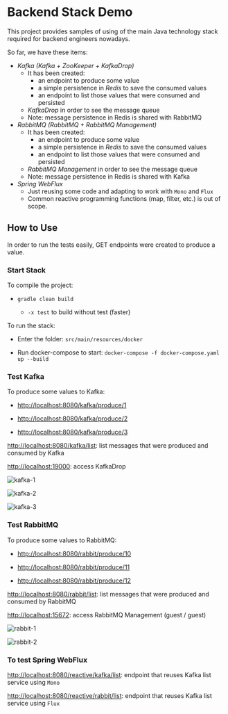 # Backend Stack Demo

This project provides samples of using of the main Java technology stack required for backend engineers nowadays.

So far, we have these items:

* *Kafka (Kafka + ZooKeeper + KafkaDrop)*
    * It has been created:
        * an endpoint to produce some value
        * a simple persistence in *Redis* to save the consumed values
        * an endpoint to list those values that were consumed and persisted
    * *KafkaDrop* in order to see the message queue
    * Note: message persistence in Redis is shared with RabbitMQ
* *RabbitMQ (RabbitMQ + RabbitMQ Management)*
    * It has been created:
        * an endpoint to produce some value
        * a simple persistence in *Redis* to save the consumed values
        * an endpoint to list those values that were consumed and persisted
    * *RabbitMQ Management* in order to see the message queue
  * Note: message persistence in Redis is shared with Kafka
* *Spring WebFlux*
    * Just reusing some code and adapting to work with ```Mono``` and ```Flux```
    * Common reactive programming functions (map, filter, etc.) is out of scope.

## How to Use
In order to run the tests easily, GET endpoints were created to produce a value.

### Start Stack

To compile the project:

* ```gradle clean build```

    * ```-x test``` to build without test (faster)


To run the stack:

* Enter the folder: ```src/main/resources/docker```

* Run docker-compose to start: ```docker-compose -f docker-compose.yaml up --build```

### Test Kafka

To produce some values to Kafka:

* [http://localhost:8080/kafka/produce/1](http://localhost:8080/kafka/produce/1)

* [http://localhost:8080/kafka/produce/2](http://localhost:8080/kafka/produce/2)

* [http://localhost:8080/kafka/produce/3](http://localhost:8080/kafka/produce/3)

[http://localhost:8080/kafka/list](http://localhost:8080/kafka/list): list messages that were produced and consumed by Kafka

[http://localhost:19000](http://localhost:19000): access KafkaDrop

![kafka-1](https://i.imgur.com/HZ96xjz.png)

![kafka-2](https://i.imgur.com/9z5fAeX.png)

![kafka-3](https://i.imgur.com/H7FDYsB.png)


### Test RabbitMQ

To produce some values to RabbitMQ:

* [http://localhost:8080/rabbit/produce/10](http://localhost:8080/rabbit/produce/10)

* [http://localhost:8080/rabbit/produce/11](http://localhost:8080/rabbit/produce/11)

* [http://localhost:8080/rabbit/produce/12](http://localhost:8080/rabbit/produce/12)

[http://localhost:8080/rabbit/list](http://localhost:8080/rabbit/list): list messages that were produced and consumed by RabbitMQ

[http://localhost:15672](http://localhost:15672): access RabbitMQ Management (guest / guest)

![rabbit-1](https://i.imgur.com/DUiDSlo.png)

![rabbit-2](https://i.imgur.com/UVqPOWX.png)


### To test Spring WebFlux

[http://localhost:8080/reactive/kafka/list](http://localhost:8080/reactive/kafka/list): endpoint that reuses Kafka list service using ```Mono``` 

[http://localhost:8080/reactive/rabbit/list](http://localhost:8080/reactive/rabbit/list): endpoint that reuses Kafka list service using ```Flux```



